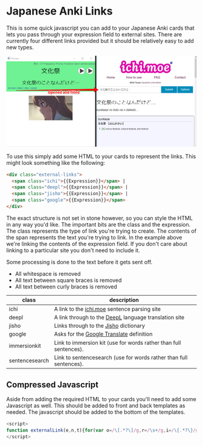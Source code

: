 # Japanese Anki Links

This is some quick javascript you can add to your Japanese Anki cards that lets you pass through your expression field to external sites. There are currently four different links provided but it should be relatively easy to add new types.

![](example.png)

To use this simply add some HTML to your cards to represent the links. This might look something like the following:

```html
<div class="external-links">
  <span class="ichi">{{Expression}}</span> |
  <span class="deepl">{{Expression}}</span> |
  <span class="jisho">{{Expression}}</span> |
  <span class="google">{{Expression}}</span>
</div>
```

The exact structure is not set in stone however, so you can style the HTML in any way you'd like. The important bits are the class and the expression. The class represents the type of link you're trying to create. The contents of the span represents the text you're trying to link. In the example above we're linking the contents of the expression field. If you don't care about linking to a particular site you don't need to include it.

Some processing is done to the text before it gets sent off. 

- All whitespace is removed
- All text between square braces is removed
- All text between curly braces is removed

| class  | description                                                      |
|--------|------------------------------------------------------------------|
| ichi   | A link to the [ichi.moe](https://ichi.moe) sentence parsing site |
| deepl  | A link through to the [DeepL](https://www.deepl.com/translator) language translation site |
| jisho  | Links through to the [Jisho](https://jisho.org/) dictionary |
| google | Asks for the [Google Translate](https://translate.google.com) definition |
| immersionkit | Link to immersion kit (use for words rather than full sentences). |
| sentencesearch | Link to sentencesearch (use for words rather than full sentences). |

## Compressed Javascript

Aside from adding the required HTML to your cards you'll need to add some Javascript as well. This should be added to front and back templates as needed. The javascript should be added to the bottom of the templates.

```javascript
<script>
function externalLink(e,n,t){for(var o=/\[.*?\]/g,r=/\s+/g,i=/\{.*?\}/g,c=document.getElementsByClassName(e),a=0;a<c.length;a++){var s=c[a].textContent.replace(o,""),s=t(s=(s=s.replace(r,"")).replace(i,""));c[0].innerHTML="<a href='"+s+"'>"+n+"</a>"}}externalLink("ichi","ichi.moe",function(e){return"https://ichi.moe/cl/qr/?q="+encodeURIComponent(e)+"&r=htr"}),externalLink("deepl","deepl",function(e){return"https://www.deepl.com/translator#ja/en/"+encodeURIComponent(e)}),externalLink("jisho","jisho",function(e){return"https://jisho.org/search/"+encodeURIComponent(e)}),externalLink("google","google",function(e){return"https://translate.google.com/?sl=auto&tl=en&text="+encodeURIComponent(e)+"&op=translate"}),externalLink("immersionkit","immersionkit",function(e){return"https://www.immersionkit.com/dictionary?keyword="+encodeURIComponent(e)}),externalLink("sentencesearch","sentencesearch",function(e){return"https://sentencesearch.neocities.org/#"+encodeURIComponent(e)});
</script>
```
